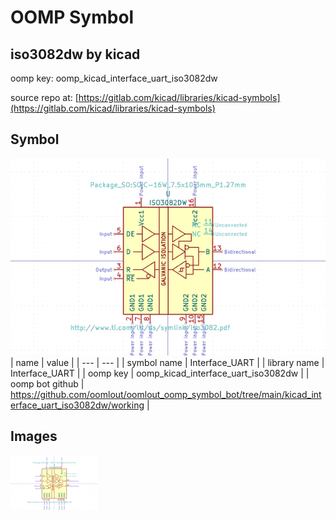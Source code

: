 # OOMP Symbol  
## iso3082dw  by kicad  
  
oomp key: oomp_kicad_interface_uart_iso3082dw  
  
source repo at: [https://gitlab.com/kicad/libraries/kicad-symbols](https://gitlab.com/kicad/libraries/kicad-symbols)  
## Symbol  
  
[![working.png](working_600.png)](working.png)  
| name | value | 
| --- | --- | 
| symbol name | Interface_UART | 
| library name | Interface_UART | 
| oomp key | oomp_kicad_interface_uart_iso3082dw | 
| oomp bot github | https://github.com/oomlout/oomlout_oomp_symbol_bot/tree/main/kicad_interface_uart_iso3082dw/working | 
## Images  
  
[![working.png](working_140.png)](working.png)  
